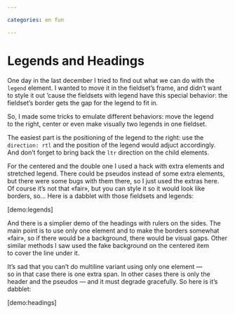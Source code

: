 ```yaml
---

categories: en fun

---
```


# Legends and Headings

One day in the last december I tried to find out what we can do with the `legend` element. I wanted to move it in the fieldset’s frame, and didn’t want to style it out ’cause the fieldsets with legend have this special behavior: the fieldset’s border gets the gap for the legend to fit in.

So, I made some tricks to emulate different behaviors: move the legend to the right, center or even make visually two legends in one fieldset.

The easiest part is the positioning of the legend to the right: use the `direction: rtl` and the position of the legend would adjuct accordingly. And don’t forget to bring back the `ltr` direction on the child elements.

For the centered and the double one I used a hack with extra elements and stretched legend. There could be pseudos instead of some extra elements, but there were some bugs with them there, so I just used the extras here. Of course it’s not that «fair», but you can style it so it would look like borders, so… Here is a dabblet with those fieldsets and legends:

[demo:legends]

And there is a simplier demo of the headings with rulers on the sides. The main point is to use only one element and to make the borders somewhat «fair», so if there would be a background, there would be visual gaps. Other similar methods I saw used the fake background on the centered item to cover the line under it.

It’s sad that you can’t do multiline variant using only one element — so in that case there is one extra span. In other cases there is only the header and the pseudos — and it must degrade gracefully. So here is it’s dabblet:

[demo:headings]
